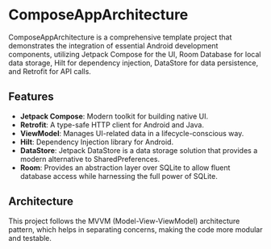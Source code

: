 # ComposeAppArchitecture
ComposeAppArchitecture is a comprehensive template project that demonstrates the integration of essential Android development components, utilizing Jetpack Compose for the UI, Room Database for local data storage, Hilt for dependency injection, DataStore for data persistence, and Retrofit for API calls. 
## Features

- **Jetpack Compose**: Modern toolkit for building native UI.
- **Retrofit**: A type-safe HTTP client for Android and Java.
- **ViewModel**: Manages UI-related data in a lifecycle-conscious way.
- **Hilt**: Dependency Injection library for Android.
- **DataStore**: Jetpack DataStore is a data storage solution that provides a modern alternative to SharedPreferences.
- **Room**: Provides an abstraction layer over SQLite to allow fluent database access while harnessing the full power of SQLite.

## Architecture

This project follows the MVVM (Model-View-ViewModel) architecture pattern, which helps in separating concerns, making the code more modular and testable.

